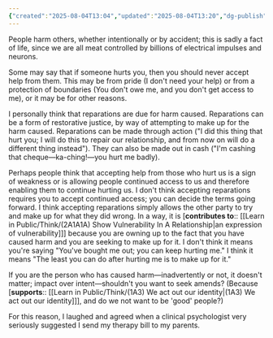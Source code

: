 ```yaml
---
{"created":"2025-08-04T13:04","updated":"2025-08-04T13:20","dg-publish":true,"dg-path":"Think/(15) Reparations are not charity and can be cashed.md","permalink":"/think/15-reparations-are-not-charity-and-can-be-cashed/","dgPassFrontmatter":true,"noteIcon":"1"}
---
```


People harm others, whether intentionally or by accident; this is sadly a fact of life, since we are all meat controlled by billions of electrical impulses and neurons. 

Some may say that if someone hurts you, then you should never accept help from them. This may be from pride (I don't need your help) or from a protection of boundaries (You don't owe me, and you don't get access to me), or it may be for other reasons. 

I personally think that reparations are due for harm caused. Reparations can be a form of restorative justice, by way of attempting to make up for the harm caused. Reparations can be made through action ("I did this thing that hurt you; I will do this to repair our relationship, and from now on will do a different thing instead"). They can also be made out in cash ("I'm cashing that cheque—ka-ching!—you hurt me badly). 

Perhaps people think that accepting help from those who hurt us is a sign of weakness or is allowing people continued access to us and therefore enabling them to continue hurting us. I don't think accepting reparations requires you to accept continued access; you can decide the terms going forward. I think accepting reparations simply allows the other party to try and make up for what they did wrong. In a way, it is [**contributes to**:: [[Learn in Public/Think/(2A1A1A) Show Vulnerability In A Relationship\|an expression of vulnerability]]] because you are owning up to the fact that you have caused harm and you are seeking to make up for it. I don't think it means you're saying "You've bought me out; you can keep hurting me." I think it means "The least you can do after hurting me is to make up for it."

If you are the person who has caused harm—inadvertently or not, it doesn't matter; impact over intent—shouldn't you want to seek amends? (Because [**supports**:: [[Learn in Public/Think/(1A3) We act out our identity\|(1A3) We act out our identity]]], and do we not want to be 'good' people?)

For this reason, I laughed and agreed when a clinical psychologist very seriously suggested I send my therapy bill to my parents. 